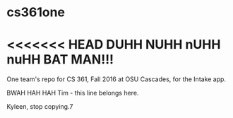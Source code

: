 # cs361one
<<<<<<< HEAD
DUHH NUHH nUHH nuHH BAT MAN!!!
=======
One team's repo for CS 361, Fall 2016 at OSU Cascades, for the Intake app.

BWAH HAH HAH
Tim - this line belongs here.




Kyleen, stop copying.7
